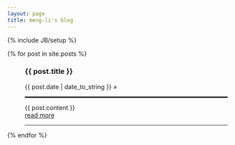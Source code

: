 ```yaml
---
layout: page
title: meng-li's blog
---
```

{% include JB/setup %}


<dl class="posts">
  {% for post in site.posts %}
    <dd name="display"> 
      <h3>{{ post.title }}</h3>
      <span>{{ post.date | date_to_string }}</span> &raquo;<br/><hr style="height:3px;color:red;"/>
      <div name="lion">{{ post.content }}</div><a href="{{ BASE_PATH }}{{ post.url }}">read more</a>
      <hr/>
    </dd>
  {% endfor %}
</dl>
